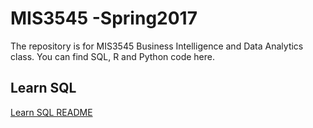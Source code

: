 # MIS3545 -Spring2017
The repository is for MIS3545 Business Intelligence and Data Analytics class. You can find SQL, R and Python code here.


## Learn SQL
[Learn SQL README](https://github.com/mis3545/MIS3545-Spring2017/blob/master/SQL/Learn%20SQL.md)